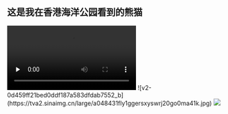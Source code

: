 ## 这是我在香港海洋公园看到的熊猫
<video id="video" controls="" preload="none">
    <source id="mp4" src="./videos/panda.mp4" type="video/mp4">
</video>
![v2-0d459ff21bed0ddf187a583dfdab7552_b](https://tva2.sinaimg.cn/large/a048431fly1ggersxyswrj20go0ma41k.jpg)
<img src="https://tva2.sinaimg.cn/large/a048431fly1ggersxyswrj20go0ma41k.jpg" referrerpolicy="no-referrer">
